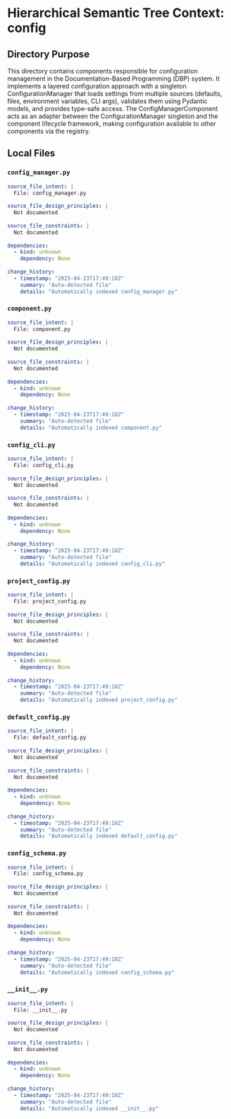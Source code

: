 # Hierarchical Semantic Tree Context: config

## Directory Purpose
This directory contains components responsible for configuration management in the Documentation-Based Programming (DBP) system. It implements a layered configuration approach with a singleton ConfigurationManager that loads settings from multiple sources (defaults, files, environment variables, CLI args), validates them using Pydantic models, and provides type-safe access. The ConfigManagerComponent acts as an adapter between the ConfigurationManager singleton and the component lifecycle framework, making configuration available to other components via the registry.

## Local Files

### `config_manager.py`
```yaml
source_file_intent: |
  File: config_manager.py
  
source_file_design_principles: |
  Not documented
  
source_file_constraints: |
  Not documented
  
dependencies:
  - kind: unknown
    dependency: None
  
change_history:
  - timestamp: "2025-04-23T17:49:18Z"
    summary: "Auto-detected file"
    details: "Automatically indexed config_manager.py"
```

### `component.py`
```yaml
source_file_intent: |
  File: component.py
  
source_file_design_principles: |
  Not documented
  
source_file_constraints: |
  Not documented
  
dependencies:
  - kind: unknown
    dependency: None
  
change_history:
  - timestamp: "2025-04-23T17:49:18Z"
    summary: "Auto-detected file"
    details: "Automatically indexed component.py"
```

### `config_cli.py`
```yaml
source_file_intent: |
  File: config_cli.py
  
source_file_design_principles: |
  Not documented
  
source_file_constraints: |
  Not documented
  
dependencies:
  - kind: unknown
    dependency: None
  
change_history:
  - timestamp: "2025-04-23T17:49:18Z"
    summary: "Auto-detected file"
    details: "Automatically indexed config_cli.py"
```

### `project_config.py`
```yaml
source_file_intent: |
  File: project_config.py
  
source_file_design_principles: |
  Not documented
  
source_file_constraints: |
  Not documented
  
dependencies:
  - kind: unknown
    dependency: None
  
change_history:
  - timestamp: "2025-04-23T17:49:18Z"
    summary: "Auto-detected file"
    details: "Automatically indexed project_config.py"
```

### `default_config.py`
```yaml
source_file_intent: |
  File: default_config.py
  
source_file_design_principles: |
  Not documented
  
source_file_constraints: |
  Not documented
  
dependencies:
  - kind: unknown
    dependency: None
  
change_history:
  - timestamp: "2025-04-23T17:49:18Z"
    summary: "Auto-detected file"
    details: "Automatically indexed default_config.py"
```

### `config_schema.py`
```yaml
source_file_intent: |
  File: config_schema.py
  
source_file_design_principles: |
  Not documented
  
source_file_constraints: |
  Not documented
  
dependencies:
  - kind: unknown
    dependency: None
  
change_history:
  - timestamp: "2025-04-23T17:49:18Z"
    summary: "Auto-detected file"
    details: "Automatically indexed config_schema.py"
```

### `__init__.py`
```yaml
source_file_intent: |
  File: __init__.py
  
source_file_design_principles: |
  Not documented
  
source_file_constraints: |
  Not documented
  
dependencies:
  - kind: unknown
    dependency: None
  
change_history:
  - timestamp: "2025-04-23T17:49:18Z"
    summary: "Auto-detected file"
    details: "Automatically indexed __init__.py"
```

<!-- End of HSTC.md file -->